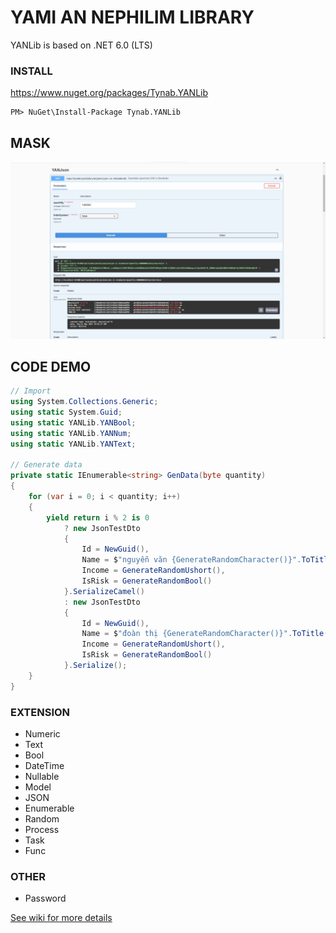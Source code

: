 # YAMI AN NEPHILIM LIBRARY
YANLib is based on .NET 6.0 (LTS)

### INSTALL
https://www.nuget.org/packages/Tynab.YANLib
```
PM> NuGet\Install-Package Tynab.YANLib
```

## MASK
<p align='center'>
<img src='pic/0.jpg'></img>
</p>

## CODE DEMO
```c#
// Import
using System.Collections.Generic;
using static System.Guid;
using static YANLib.YANBool;
using static YANLib.YANNum;
using static YANLib.YANText;

// Generate data
private static IEnumerable<string> GenData(byte quantity)
{
    for (var i = 0; i < quantity; i++)
    {
        yield return i % 2 is 0
            ? new JsonTestDto
            {
                Id = NewGuid(),
                Name = $"nguyễn văn {GenerateRandomCharacter()}".ToTitle(),
                Income = GenerateRandomUshort(),
                IsRisk = GenerateRandomBool()
            }.SerializeCamel()
            : new JsonTestDto
            {
                Id = NewGuid(),
                Name = $"đoàn thị {GenerateRandomCharacter()}".ToTitle(),
                Income = GenerateRandomUshort(),
                IsRisk = GenerateRandomBool()
            }.Serialize();
    }
}
```

### EXTENSION
- Numeric
- Text
- Bool
- DateTime
- Nullable
- Model
- JSON
- Enumerable
- Random
- Process
- Task
- Func

### OTHER
- Password

[See wiki for more details](https://github.com/Tynab/YANLib/wiki)